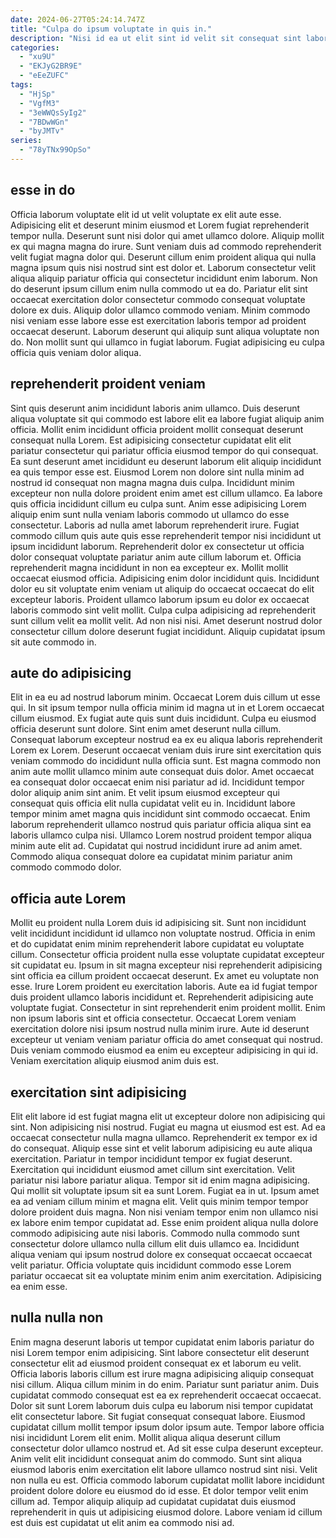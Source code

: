 ```yaml
---
date: 2024-06-27T05:24:14.747Z
title: "Culpa do ipsum voluptate in quis in."
description: "Nisi id ea ut elit sint id velit sit consequat sint laborum esse qui ut. Consequat nisi sit amet commodo cillum consequat id proident nisi proident velit."
categories:
  - "xu9U"
  - "EKJyG2BR9E"
  - "eEeZUFC"
tags:
  - "HjSp"
  - "VgfM3"
  - "3eWWQsSyIg2"
  - "7BDwWGn"
  - "byJMTv"
series:
  - "78yTNx99OpSo"
---
```



## esse in do

Officia laborum voluptate elit id ut velit voluptate ex elit aute esse. Adipisicing elit et deserunt minim eiusmod et Lorem fugiat reprehenderit tempor nulla. Deserunt sunt nisi dolor qui amet ullamco dolore. Aliquip mollit ex qui magna magna do irure.
Sunt veniam duis ad commodo reprehenderit velit fugiat magna dolor qui. Deserunt cillum enim proident aliqua qui nulla magna ipsum quis nisi nostrud sint est dolor et. Laborum consectetur velit aliqua aliquip pariatur officia qui consectetur incididunt enim laborum. Non do deserunt ipsum cillum enim nulla commodo ut ea do. Pariatur elit sint occaecat exercitation dolor consectetur commodo consequat voluptate dolore ex duis.
Aliquip dolor ullamco commodo veniam. Minim commodo nisi veniam esse labore esse est exercitation laboris tempor ad proident occaecat deserunt. Laborum deserunt qui aliquip sunt aliqua voluptate non do. Non mollit sunt qui ullamco in fugiat laborum. Fugiat adipisicing eu culpa officia quis veniam dolor aliqua.

## reprehenderit proident veniam

Sint quis deserunt anim incididunt laboris anim ullamco. Duis deserunt aliqua voluptate sit qui commodo est labore elit ea labore fugiat aliquip anim officia. Mollit enim incididunt officia proident mollit consequat deserunt consequat nulla Lorem. Est adipisicing consectetur cupidatat elit elit pariatur consectetur qui pariatur officia eiusmod tempor do qui consequat. Ea sunt deserunt amet incididunt eu deserunt laborum elit aliquip incididunt ea quis tempor esse est. Eiusmod Lorem non dolore sint nulla minim ad nostrud id consequat non magna magna duis culpa. Incididunt minim excepteur non nulla dolore proident enim amet est cillum ullamco.
Ea labore quis officia incididunt cillum eu culpa sunt. Anim esse adipisicing Lorem aliquip enim sunt nulla veniam laboris commodo ut ullamco do esse consectetur. Laboris ad nulla amet laborum reprehenderit irure. Fugiat commodo cillum quis aute quis esse reprehenderit tempor nisi incididunt ut ipsum incididunt laborum. Reprehenderit dolor ex consectetur ut officia dolor consequat voluptate pariatur anim aute cillum laborum et. Officia reprehenderit magna incididunt in non ea excepteur ex.
Mollit mollit occaecat eiusmod officia. Adipisicing enim dolor incididunt quis. Incididunt dolor eu sit voluptate enim veniam ut aliquip do occaecat occaecat do elit excepteur laboris. Proident ullamco laborum ipsum eu dolor ex occaecat laboris commodo sint velit mollit. Culpa culpa adipisicing ad reprehenderit sunt cillum velit ea mollit velit. Ad non nisi nisi. Amet deserunt nostrud dolor consectetur cillum dolore deserunt fugiat incididunt. Aliquip cupidatat ipsum sit aute commodo in.

## aute do adipisicing

Elit in ea eu ad nostrud laborum minim. Occaecat Lorem duis cillum ut esse qui. In sit ipsum tempor nulla officia minim id magna ut in et Lorem occaecat cillum eiusmod. Ex fugiat aute quis sunt duis incididunt.
Culpa eu eiusmod officia deserunt sunt dolore. Sint enim amet deserunt nulla cillum. Consequat laborum excepteur nostrud ea ex eu aliqua laboris reprehenderit Lorem ex Lorem. Deserunt occaecat veniam duis irure sint exercitation quis veniam commodo do incididunt nulla officia sunt. Est magna commodo non anim aute mollit ullamco minim aute consequat duis dolor. Amet occaecat ea consequat dolor occaecat enim nisi pariatur ad id.
Incididunt tempor dolor aliquip anim sint anim. Et velit ipsum eiusmod excepteur qui consequat quis officia elit nulla cupidatat velit eu in. Incididunt labore tempor minim amet magna quis incididunt sint commodo occaecat. Enim laborum reprehenderit ullamco nostrud quis pariatur officia aliqua sint ea laboris ullamco culpa nisi. Ullamco Lorem nostrud proident tempor aliqua minim aute elit ad. Cupidatat qui nostrud incididunt irure ad anim amet. Commodo aliqua consequat dolore ea cupidatat minim pariatur anim commodo commodo dolor.

## officia aute Lorem

Mollit eu proident nulla Lorem duis id adipisicing sit. Sunt non incididunt velit incididunt incididunt id ullamco non voluptate nostrud. Officia in enim et do cupidatat enim minim reprehenderit labore cupidatat eu voluptate cillum. Consectetur officia proident nulla esse voluptate cupidatat excepteur sit cupidatat eu.
Ipsum in sit magna excepteur nisi reprehenderit adipisicing sint officia ea cillum proident occaecat deserunt. Ex amet eu voluptate non esse. Irure Lorem proident eu exercitation laboris. Aute ea id fugiat tempor duis proident ullamco laboris incididunt et.
Reprehenderit adipisicing aute voluptate fugiat. Consectetur in sint reprehenderit enim proident mollit. Enim non ipsum laboris sint et officia consectetur. Occaecat Lorem veniam exercitation dolore nisi ipsum nostrud nulla minim irure. Aute id deserunt excepteur ut veniam veniam pariatur officia do amet consequat qui nostrud. Duis veniam commodo eiusmod ea enim eu excepteur adipisicing in qui id. Veniam exercitation aliquip eiusmod anim duis est.

## exercitation sint adipisicing

Elit elit labore id est fugiat magna elit ut excepteur dolore non adipisicing qui sint. Non adipisicing nisi nostrud. Fugiat eu magna ut eiusmod est est. Ad ea occaecat consectetur nulla magna ullamco. Reprehenderit ex tempor ex id do consequat. Aliquip esse sint et velit laborum adipisicing eu aute aliqua exercitation. Pariatur in tempor incididunt tempor ex fugiat deserunt. Exercitation qui incididunt eiusmod amet cillum sint exercitation.
Velit pariatur nisi labore pariatur aliqua. Tempor sit id enim magna adipisicing. Qui mollit sit voluptate ipsum sit ea sunt Lorem. Fugiat ea in ut. Ipsum amet ea ad veniam cillum minim et magna elit. Velit quis minim tempor tempor dolore proident duis magna. Non nisi veniam tempor enim non ullamco nisi ex labore enim tempor cupidatat ad. Esse enim proident aliqua nulla dolore commodo adipisicing aute nisi laboris.
Commodo nulla commodo sunt consectetur dolore ullamco nulla cillum elit duis ullamco ea. Incididunt aliqua veniam qui ipsum nostrud dolore ex consequat occaecat occaecat velit pariatur. Officia voluptate quis incididunt commodo esse Lorem pariatur occaecat sit ea voluptate minim enim anim exercitation. Adipisicing ea enim esse.

## nulla nulla non

Enim magna deserunt laboris ut tempor cupidatat enim laboris pariatur do nisi Lorem tempor enim adipisicing. Sint labore consectetur elit deserunt consectetur elit ad eiusmod proident consequat ex et laborum eu velit. Officia laboris laboris cillum est irure magna adipisicing aliquip consequat nisi cillum. Aliqua cillum minim in do enim. Pariatur sunt pariatur anim.
Duis cupidatat commodo consequat est ea ex reprehenderit occaecat occaecat. Dolor sit sunt Lorem laborum duis culpa eu laborum nisi tempor cupidatat elit consectetur labore. Sit fugiat consequat consequat labore. Eiusmod cupidatat cillum mollit tempor ipsum dolor ipsum aute. Tempor labore officia nisi incididunt Lorem elit enim. Mollit aliqua aliqua deserunt cillum consectetur dolor ullamco nostrud et. Ad sit esse culpa deserunt excepteur. Anim velit elit incididunt consequat anim do commodo.
Sunt sint aliqua eiusmod laboris enim exercitation elit labore ullamco nostrud sint nisi. Velit non nulla eu est. Officia commodo laborum cupidatat mollit labore incididunt proident dolore dolore eu eiusmod do id esse. Et dolor tempor velit enim cillum ad. Tempor aliquip aliquip ad cupidatat cupidatat duis eiusmod reprehenderit in quis ut adipisicing eiusmod dolore. Labore veniam id cillum est duis est cupidatat ut elit anim ea commodo nisi ad.

